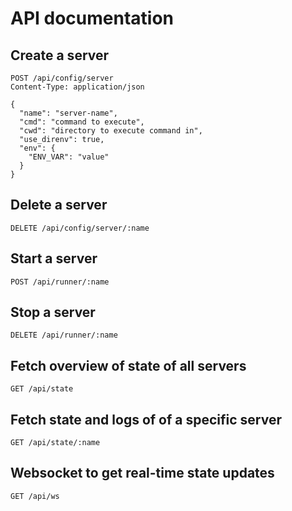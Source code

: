 # API documentation

## Create a server

```http
POST /api/config/server
Content-Type: application/json

{
  "name": "server-name",
  "cmd": "command to execute",
  "cwd": "directory to execute command in",
  "use_direnv": true,
  "env": {
    "ENV_VAR": "value"
  }
}
```

## Delete a server

```http
DELETE /api/config/server/:name
```

## Start a server

```http
POST /api/runner/:name
```

## Stop a server

```http
DELETE /api/runner/:name
```

## Fetch overview of state of all servers

```http
GET /api/state
```

## Fetch state and logs of of a specific server

```http
GET /api/state/:name
```

## Websocket to get real-time state updates

```http
GET /api/ws
```
